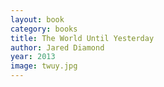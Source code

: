 ```yaml
---
layout: book
category: books
title: The World Until Yesterday
author: Jared Diamond
year: 2013
image: twuy.jpg
---
```

